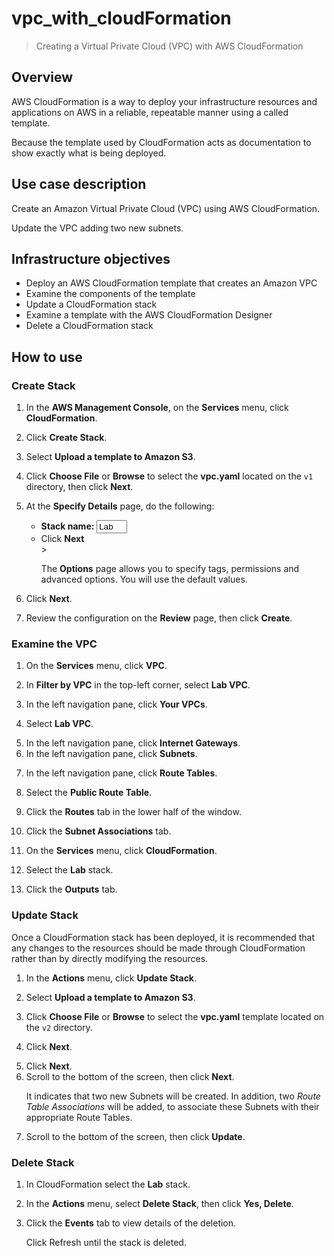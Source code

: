 # vpc_with_cloudFormation

> Creating a Virtual Private Cloud (VPC) with AWS CloudFormation

## Overview

AWS CloudFormation is a way to deploy your infrastructure resources and applications on AWS in a reliable, repeatable manner using a called template.

Because the template used by CloudFormation acts as documentation to show exactly what is being deployed.

## Use case description

Create an Amazon Virtual Private Cloud (VPC) using AWS CloudFormation.

Update the VPC adding two new subnets.

## Infrastructure objectives

<ul>
<li>Deploy an AWS CloudFormation template that creates an Amazon VPC</li>
<li>Examine the components of the template</li>
<li>Update a CloudFormation stack</li>
<li>Examine a template with the AWS CloudFormation Designer</li>
<li>Delete a CloudFormation stack</li>
</ul>

## How to use

### Create Stack

<ol start="1">
<li><p>In the <strong>AWS Management Console</strong>, on the <strong>Services</strong> menu, click <strong>CloudFormation</strong>.</p></li>
<li><p>Click <strong>Create Stack</strong>.</p></li>
<li><p>Select <i class="far fa-dot-circle"></i> <strong>Upload a template to Amazon S3</strong>.</p></li>
<li><p>Click <strong>Choose File</strong> or <strong>Browse</strong> to select the <strong>vpc.yaml</strong> located on the <code>v1</code> directory, then click <strong>Next</strong>.</p></li>
<li><p>At the <strong>Specify Details</strong> page, do the following:</p>
<ul>
<li>
<strong>Stack name:</strong> <input readonly="" class="copyable-inline-input" size="3" type="text" value="Lab">
</li>
<li>Click <strong>Next</strong>
</li>
> <p>The <strong>Options</strong> page allows you to specify tags, permissions and advanced options. You will use the default values.</p>
</ul>
</li>
<li><p>Click <strong>Next</strong>.</p></li>
<li><p>Review the configuration on the <strong>Review</strong> page, then click <strong>Create</strong>.</p></li>
</ol>

### Examine the VPC

<ol start="1">
<li><p>On the <strong>Services</strong> menu, click <strong>VPC</strong>.</p></li>
<li><p>In <strong>Filter by VPC</strong> in the top-left corner, select <strong>Lab VPC</strong>.</p></li>
<li><p>In the left navigation pane, click <strong>Your VPCs</strong>.</p></li>
<li><p>Select <i class="far fa-check-square"></i> <strong>Lab VPC</strong>.</p></li>
<li>In the left navigation pane, click <strong>Internet Gateways</strong>.</li>
<li>In the left navigation pane, click <strong>Subnets</strong>.
</li>
<li><p>In the left navigation pane, click <strong>Route Tables</strong>.</p></li>
<li><p>Select the <strong>Public Route Table</strong>.</p></li>
<li><p>Click the <strong>Routes</strong> tab in the lower half of the window.</p></li>
<li>Click the <strong>Subnet Associations</strong> tab.</li>
<li><p>On the <strong>Services</strong> menu, click <strong>CloudFormation</strong>.</p></li>
<li><p>Select the <i class="far fa-check-square"></i> <strong>Lab</strong> stack.</p></li>
<li><p>Click the <strong>Outputs</strong> tab.</p></li>
</ol>

### Update Stack

<p>Once a CloudFormation stack has been deployed, it is recommended that any changes to the resources should be made through CloudFormation rather than by directly modifying the resources.</p>

<ol start="1">
<li><p>In the <strong>Actions</strong> menu, click <strong>Update Stack</strong>.</p></li>
<li><p>Select <i class="far fa-dot-circle"></i> <strong>Upload a template to Amazon S3</strong>.</p></li>
<li><p>Click <strong>Choose File</strong> or <strong>Browse</strong> to select the <strong>vpc.yaml</strong> template located on the <code>v2</code> directory.</p></li>
<li><p>Click <strong>Next</strong>.</p></li>
<li>Click <strong>Next</strong>.</li>
<li>Scroll to the bottom of the screen, then click <strong>Next</strong>.</li>
<p>It indicates that two new Subnets will be created. In addition, two <em>Route Table Associations</em> will be added, to associate these Subnets with their appropriate Route Tables.</p>

<li>Scroll to the bottom of the screen, then click <strong>Update</strong>.</li>
</ol>


### Delete Stack

<ol start="1">
<li><p>In CloudFormation select the <i class="far fa-check-square"></i> <strong>Lab</strong> stack.</p></li>
<li><p>In the <strong>Actions</strong> menu, select <strong>Delete Stack</strong>, then click <strong>Yes, Delete</strong>.</p></li>
<li><p>Click the <strong>Events</strong> tab to view details of the deletion.</p></li>
<p>Click Refresh until the stack is deleted.</p>
</ol>